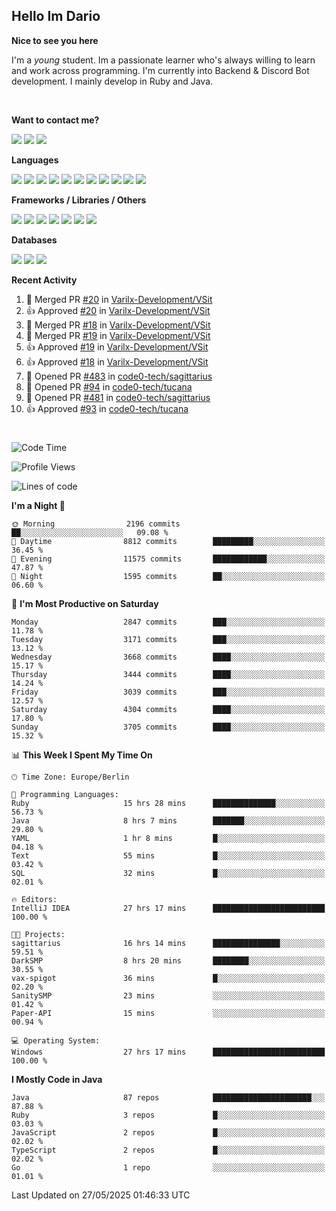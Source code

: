 <h2>Hello Im Dario</h2>

**Nice to see you here**

I'm a *young* student. Im a passionate learner who's always willing to learn and work across
programming. I'm currently into Backend & Discord Bot development. I mainly develop in Ruby and Java.

<br/>

**Want to contact me?**

<a href="https://github.com/knerio"><img src="https://img.shields.io/badge/-Github-blue?style=for-the-badge&logo=github&logoColor=white"/></a> <a href="https://discord.com/users/639416958923702292"><img src="https://img.shields.io/badge/-knerio-blue?style=for-the-badge&logo=discord&logoColor=white"/></a> <a href="https://twitch.tv/dopalos_"><img src="https://img.shields.io/badge/-twitch-blue?style=for-the-badge&logo=twitch&logoColor=white"/></a>

**Languages**

<img src="https://img.shields.io/badge/-Java-blue?style=for-the-badge&logo=java&logoColor=white"/> <img src="https://img.shields.io/badge/-Ruby-blue?style=for-the-badge&logo=Ruby&logoColor=white"/> <img src="https://img.shields.io/badge/-Git-blue?style=for-the-badge&logo=Git&logoColor=white"/> <img src="https://img.shields.io/badge/-HTML-blue?style=for-the-badge&logo=html5&logoColor=white"/> <img src="https://img.shields.io/badge/-CSS-blue?style=for-the-badge&logo=CSS3&logoColor=white"/> <img src="https://img.shields.io/badge/-Javascript-blue?style=for-the-badge&logo=javascript&logoColor=white"/> <img src="https://img.shields.io/badge/-Typescript-blue?style=for-the-badge&logo=TypeScript&logoColor=white"/> <img src="https://img.shields.io/badge/-Kotlin-blue?style=for-the-badge&logo=kotlin&logoColor=white"/> <img src="https://img.shields.io/badge/-SQL-blue?style=for-the-badge&logo=MYSQL&logoColor=white"/> <img src="https://img.shields.io/badge/-Markdown-blue?style=for-the-badge&logo=Markdown&logoColor=white"/> <img src="https://img.shields.io/badge/-JSON-blue?style=for-the-badge&logo=JSON&logoColor=white"/>
<br/>

 **Frameworks / Libraries / Others**

<img src="https://img.shields.io/badge/-Ruby_On_Rails-blue?style=for-the-badge&logo=ruby-on-rails&logoColor=white"/> <img src="https://img.shields.io/badge/-JDA-blue?style=for-the-badge&logo=JDA&logoColor=white"/> <img src="https://img.shields.io/badge/-Bootstrap-blue?style=for-the-badge&logo=Bootstrap&logoColor=white"/> <img src="https://img.shields.io/badge/-Node.JS-blue?style=for-the-badge&logo=node.js&logoColor=white"/> <img src="https://img.shields.io/badge/-React-blue?style=for-the-badge&logo=React&logoColor=white"/> <img src="https://img.shields.io/badge/-Express-blue?style=for-the-badge&logo=Express&logoColor=white"/> <img src="https://img.shields.io/badge/-Next.Js-blue?style=for-the-badge&logo=Next.Js&logoColor=white"/>

**Databases**

<img src="https://img.shields.io/badge/-MongoDB-blue?style=for-the-badge&logo=mongodb&logoColor=white"/> <img src="https://img.shields.io/badge/-MariaDB-blue?style=for-the-badge&logo=MariaDB&logoColor=white"/>
<img src="https://img.shields.io/badge/-PostgreSQL-blue?style=for-the-badge&logo=PostgreSQl&logoColor=white"/>

**Recent Activity**

<!--RECENT_ACTIVITY:start-->
1. 🎉 Merged PR [#20](https://github.com/Varilx-Development/VSit/pull/20) in [Varilx-Development/VSit](https://github.com/Varilx-Development/VSit)<br>
2. 👍 Approved [#20](https://github.com/Varilx-Development/VSit/pull/20#pullrequestreview-2871170703) in [Varilx-Development/VSit](https://github.com/Varilx-Development/VSit)<br>
3. 🎉 Merged PR [#18](https://github.com/Varilx-Development/VSit/pull/18) in [Varilx-Development/VSit](https://github.com/Varilx-Development/VSit)<br>
4. 🎉 Merged PR [#19](https://github.com/Varilx-Development/VSit/pull/19) in [Varilx-Development/VSit](https://github.com/Varilx-Development/VSit)<br>
5. 👍 Approved [#19](https://github.com/Varilx-Development/VSit/pull/19#pullrequestreview-2871167875) in [Varilx-Development/VSit](https://github.com/Varilx-Development/VSit)<br>
6. 👍 Approved [#18](https://github.com/Varilx-Development/VSit/pull/18#pullrequestreview-2871167193) in [Varilx-Development/VSit](https://github.com/Varilx-Development/VSit)<br>
7. 💪 Opened PR [#483](https://github.com/code0-tech/sagittarius/pull/483) in [code0-tech/sagittarius](https://github.com/code0-tech/sagittarius)<br>
8. 💪 Opened PR [#94](https://github.com/code0-tech/tucana/pull/94) in [code0-tech/tucana](https://github.com/code0-tech/tucana)<br>
9. 💪 Opened PR [#481](https://github.com/code0-tech/sagittarius/pull/481) in [code0-tech/sagittarius](https://github.com/code0-tech/sagittarius)<br>
10. 👍 Approved [#93](https://github.com/code0-tech/tucana/pull/93#pullrequestreview-2866924222) in [code0-tech/tucana](https://github.com/code0-tech/tucana)<br>
<!--RECENT_ACTIVITY:end-->
 
#

<!--START_SECTION:waka-->
![Code Time](http://img.shields.io/badge/Code%20Time-1%2C196%20hrs%2033%20mins-blue)

![Profile Views](http://img.shields.io/badge/Profile%20Views-0-blue)

![Lines of code](https://img.shields.io/badge/From%20Hello%20World%20I%27ve%20Written-2.6%20million%20lines%20of%20code-blue)

**I'm a Night 🦉** 

```text
🌞 Morning                2196 commits        ██░░░░░░░░░░░░░░░░░░░░░░░   09.08 % 
🌆 Daytime                8812 commits        █████████░░░░░░░░░░░░░░░░   36.45 % 
🌃 Evening                11575 commits       ████████████░░░░░░░░░░░░░   47.87 % 
🌙 Night                  1595 commits        ██░░░░░░░░░░░░░░░░░░░░░░░   06.60 % 
```
📅 **I'm Most Productive on Saturday** 

```text
Monday                   2847 commits        ███░░░░░░░░░░░░░░░░░░░░░░   11.78 % 
Tuesday                  3171 commits        ███░░░░░░░░░░░░░░░░░░░░░░   13.12 % 
Wednesday                3668 commits        ████░░░░░░░░░░░░░░░░░░░░░   15.17 % 
Thursday                 3444 commits        ████░░░░░░░░░░░░░░░░░░░░░   14.24 % 
Friday                   3039 commits        ███░░░░░░░░░░░░░░░░░░░░░░   12.57 % 
Saturday                 4304 commits        ████░░░░░░░░░░░░░░░░░░░░░   17.80 % 
Sunday                   3705 commits        ████░░░░░░░░░░░░░░░░░░░░░   15.32 % 
```


📊 **This Week I Spent My Time On** 

```text
🕑︎ Time Zone: Europe/Berlin

💬 Programming Languages: 
Ruby                     15 hrs 28 mins      ██████████████░░░░░░░░░░░   56.73 % 
Java                     8 hrs 7 mins        ███████░░░░░░░░░░░░░░░░░░   29.80 % 
YAML                     1 hr 8 mins         █░░░░░░░░░░░░░░░░░░░░░░░░   04.18 % 
Text                     55 mins             █░░░░░░░░░░░░░░░░░░░░░░░░   03.42 % 
SQL                      32 mins             █░░░░░░░░░░░░░░░░░░░░░░░░   02.01 % 

🔥 Editors: 
IntelliJ IDEA            27 hrs 17 mins      █████████████████████████   100.00 % 

🐱‍💻 Projects: 
sagittarius              16 hrs 14 mins      ███████████████░░░░░░░░░░   59.51 % 
DarkSMP                  8 hrs 20 mins       ████████░░░░░░░░░░░░░░░░░   30.55 % 
vax-spigot               36 mins             █░░░░░░░░░░░░░░░░░░░░░░░░   02.20 % 
SanitySMP                23 mins             ░░░░░░░░░░░░░░░░░░░░░░░░░   01.42 % 
Paper-API                15 mins             ░░░░░░░░░░░░░░░░░░░░░░░░░   00.94 % 

💻 Operating System: 
Windows                  27 hrs 17 mins      █████████████████████████   100.00 % 
```

**I Mostly Code in Java** 

```text
Java                     87 repos            ██████████████████████░░░   87.88 % 
Ruby                     3 repos             █░░░░░░░░░░░░░░░░░░░░░░░░   03.03 % 
JavaScript               2 repos             █░░░░░░░░░░░░░░░░░░░░░░░░   02.02 % 
TypeScript               2 repos             █░░░░░░░░░░░░░░░░░░░░░░░░   02.02 % 
Go                       1 repo              ░░░░░░░░░░░░░░░░░░░░░░░░░   01.01 % 
```




 Last Updated on 27/05/2025 01:46:33 UTC
<!--END_SECTION:waka-->

